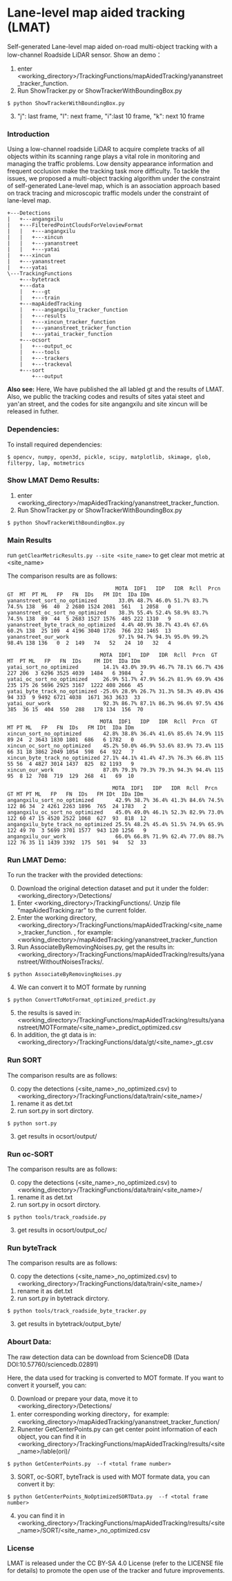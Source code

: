Lane-level map aided tracking (LMAT)
=====

Self-generated Lane-level map aided on-road multi-object tracking with a low-channel Roadside LiDAR sensor.
Show an demo：
1. enter <working_directory>/TrackingFunctions/mapAidedTracking/yananstreet_tracker_function. 
2. Run ShowTracker.py or ShowTrackerWithBoundingBox.py
  ``` 
  $ python ShowTrackerWithBoundingBox.py
  ``` 
3. "j": last frame, "l": next frame, "i":last 10 frame, "k": next 10 frame
### Introduction

Using a low-channel roadside LiDAR to acquire complete tracks of all objects within its scanning range plays a vital role in monitoring and managing the traffic problems. Low density appearance information and frequent occlusion make the tracking task more difficulty. To tackle the issues, we proposed a multi-object tracking algorithm under the constraint of self-generated Lane-level map, which is an association approach based on track tracing and microscopic traffic models under the constraint of lane-level map. 
```
+---Detections
|   +---angangxilu
|   +---FilteredPointCloudsForVeloviewFormat
|   |   +---angangxilu
|   |   +---xincun
|   |   +---yananstreet
|   |   +---yatai
|   +---xincun
|   +---yananstreet
|   +---yatai
\---TrackingFunctions
    +---bytetrack
    +---data
    |   +---gt
    |   +---train
    +---mapAidedTracking
    |   +---angangxilu_tracker_function
    |   +---results
    |   +---xincun_tracker_function
    |   +---yananstreet_tracker_function
    |   +---yatai_tracker_function
    +---ocsort
    |   +---output_oc
    |   +---tools
    |   +---trackers
    |   +---trackeval
    +---sort
        +---output
```


**Also see:**
Here, We have published the all labled gt and the results of LMAT. Also, we public the tracking codes and results of sites yatai steet and yan'an street, and the codes for site angangxilu and site xincun will be released in futher. 


### Dependencies:

To install required dependencies:
```
$ opencv, numpy, open3d, pickle, scipy, matplotlib, skimage, glob, filterpy, lap, motmetrics

```

### Show LMAT Demo Results:

1. enter <working_directory>/mapAidedTracking/yananstreet_tracker_function. 
2. Run ShowTracker.py or ShowTrackerWithBoundingBox.py
  ``` 
  $ python ShowTrackerWithBoundingBox.py
  ``` 


### Main Results

run ```getClearMetricResults.py --site <site_name>``` to get clear mot metric at <site_name>

The comparison results are as follows:
  ```
                                     MOTA  IDF1   IDP   IDR  Rcll  Prcn  GT  MT  PT ML   FP   FN  IDs   FM IDt  IDa IDm
yananstreet_sort_no_optimized       33.0% 48.7% 46.0% 51.7% 83.7% 74.5% 138  96  40  2 2680 1524 2081  561   1 2058   0
yananstreet_oc_sort_no_optimized    38.3% 55.4% 52.4% 58.9% 83.7% 74.5% 138  89  44  5 2683 1527 1576  485 222 1310   9
yananstreet_byte_track_no_optimized  4.4% 40.9% 38.7% 43.4% 67.6% 60.2% 138  25 109  4 4196 3040 1726  766 232 1465  13
yananstreet_our_work                97.1% 94.7% 94.3% 95.0% 99.2% 98.4% 138 136   0  2  149   74   52   24  10   32   4

                                MOTA  IDF1   IDP   IDR  Rcll  Prcn  GT  MT  PT ML   FP   FN  IDs    FM IDt  IDa IDm
yatai_sort_no_optimized        14.1% 43.0% 39.9% 46.7% 78.1% 66.7% 436 227 206  3 6296 3525 4039  1484   6 3984   2
yatai_oc_sort_no_optimized     26.9% 51.7% 47.9% 56.2% 81.9% 69.9% 436 235 175 26 5696 2925 3167  1222 408 2666  45
yatai_byte_track_no_optimized -25.6% 28.9% 26.7% 31.3% 58.3% 49.8% 436  94 333  9 9492 6721 4038  1671 363 3633  33
yatai_our_work                 92.3% 86.7% 87.1% 86.3% 96.6% 97.5% 436 385  36 15  404  550  288   178 134  156  70

                                MOTA  IDF1   IDP   IDR  Rcll  Prcn  GT MT PT ML   FP   FN  IDs   FM IDt  IDa IDm
xincun_sort_no_optimized       42.8% 38.8% 36.4% 41.6% 85.6% 74.9% 115 89 24  2 3643 1830 1801  686   6 1782   0
xincun_oc_sort_no_optimized    45.2% 50.0% 46.9% 53.6% 83.9% 73.4% 115 66 31 18 3862 2049 1054  598  64  922   7
xincun_byte_track_no_optimized 27.1% 44.1% 41.4% 47.3% 76.3% 66.8% 115 55 56  4 4827 3014 1437  825  82 1193   9
xincun_our_work                87.8% 79.3% 79.3% 79.3% 94.3% 94.4% 115 95  8 12  708  719  129  268  41   69  10

                                    MOTA  IDF1   IDP   IDR  Rcll  Prcn  GT MT PT ML   FP   FN  IDs   FM IDt  IDa IDm
angangxilu_sort_no_optimized       42.9% 38.7% 36.4% 41.3% 84.6% 74.5% 122 86 34  2 4261 2263 1896  765  24 1783   2
angangxilu_oc_sort_no_optimized    45.0% 49.0% 46.1% 52.3% 82.9% 73.0% 122 60 47 15 4520 2522 1068  627  93  818  12
angangxilu_byte_track_no_optimized 25.5% 48.2% 45.4% 51.5% 74.9% 65.9% 122 49 70  3 5699 3701 1577  943 120 1256   9
angangxilu_our_work                66.0% 66.8% 71.9% 62.4% 77.0% 88.7% 122 76 35 11 1439 3392  175  501  94   52  33
  ```


### Run LMAT Demo:

To run the tracker with the provided detections:

0. Download the original detection dataset and put it under the folder: <working_directory>/Detections/
1. Enter <working_directory>/TrackingFunctions/. Unzip file "mapAidedTracking.rar" to the current folder.
2. Enter the working directory,  <working_directory>/TrackingFunctions/mapAidedTracking/<site_name>_tracker_function. , for example:<working_directory>/mapAidedTracking/yananstreet_tracker_function
3. Run AssociateByRemovingNoises.py, get the results in: <working_directory>/TrackingFunctions/mapAidedTracking/results/yananstreet/WithoutNoisesTracks/. 
  ```
  $ python AssociateByRemovingNoises.py
  ```
4. We can convert it to MOT formate by running  
  ``` 
  $ python ConvertToMotFormat_optimized_predict.py
  ```
5. the results is saved in: <working_directory>/TrackingFunctions/mapAidedTracking/results/yananstreet/MOTFormate/<site_name>_predict_optimized.csv 
6. In addition, the gt data is in: <working_directory>/TrackingFunctions/data/gt/<site_name>_gt.csv 



### Run SORT

The comparison results are as follows:

0. copy the detections (<site_name>_no_optimized.csv) to <working_directory>/TrackingFunctions/data/train/<site_name>/
1. rename it as det.txt
2. run sort.py in sort dirctory.
  ```
  $ python sort.py
  ```
3. get results in ocsort/output/


### Run oc-SORT

The comparison results are as follows:

0. copy the detections (<site_name>_no_optimized.csv) to <working_directory>/TrackingFunctions/data/train/<site_name>/
1. rename it as det.txt
2. run sort.py in ocsort dirctory.
  ```
  $ python tools/track_roadside.py
  ```
3. get results in ocsort/output_oc/

### Run byteTrack

The comparison results are as follows:

0. copy the detections (<site_name>_no_optimized.csv) to <working_directory>/TrackingFunctions/data/train/<site_name>/
1. rename it as det.txt
2. run sort.py in bytetrack dirctory.
  ```
  $ python tools/track_roadside_byte_tracker.py
  ```
3. get results in bytetrack/output_byte/ 


### Abourt Data:

The raw detection data can be download from ScienceDB (Data DOI:10.57760/sciencedb.02891)

Here, the data used for tracking is converted to MOT formate. If you want to convert it yourself, you can:  

0. Download or prepare your data, move it to <working_directory>/Detections/
1. enter corresponding working directory，for example: <working_directory>/mapAidedTracking/yananstreet_tracker_function/
2. Runenter GetCenterPoints.py can get center point information of each object, you can find it in  <working_directory>/TrackingFunctions/mapAidedTracking/results/<site_name>/lable(ori)/
  ``` 
  $ python GetCenterPoints.py  --f <total frame number>
  ```
3. SORT, oc-SORT, byteTrack is used with MOT formate data, you can convert it by:
  ``` 
  $ python GetCenterPoints_NoOptimizedSORTData.py  --f <total frame number>
  ```
4. you can find it in <working_directory>/TrackingFunctions/mapAidedTracking/results/<site_name>/SORT/<site_name>_no_optimized.csv 



### License

LMAT is released under the CC BY-SA 4.0 License (refer to the LICENSE file for details) to promote the open use of the tracker and future improvements. 
